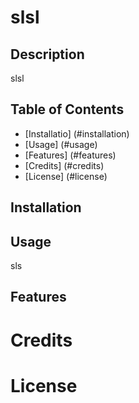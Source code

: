
# slsl

## Description
slsl

## Table of Contents

 - [Installatio] (#installation)
 - [Usage] (#usage)
 - [Features] (#features)
 - [Credits] (#credits)
 - [License] (#license)

## Installation


## Usage
sls

## Features


# Credits


# License
